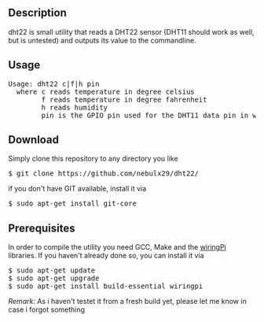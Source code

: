 ## Description
dht22 is small utility that reads a DHT22 sensor (DHT11 should work as well, but is untested) and outputs its value to the commandline. 

## Usage
<pre>
Usage: dht22 c|f|h pin
  where c reads temperature in degree celsius
        f reads temperature in degree fahrenheit
        h reads humidity
        pin is the GPIO pin used for the DHT11 data pin in wiringPi numbering
</pre>

## Download

Simply clone this repository to any directory you like
<pre>
$ git clone https://github.com/nebulx29/dht22/
</pre>
if you don't have GIT available, install it via
<pre>
$ sudo apt-get install git-core
</pre>

## Prerequisites

In order to compile the utility you need GCC, Make and the <a href="http://wiringpi.com/">wiringPi</a> libraries. If you haven't already done so, you can install it via
<pre>
$ sudo apt-get update
$ sudo apt-get upgrade
$ sudo apt-get install build-essential wiringpi
</pre>
<i>Remark:</i> As i haven't testet it from a fresh build yet, please let me know in case i forgot something

